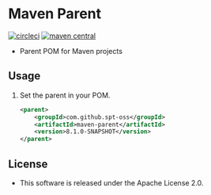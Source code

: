 # Maven Parent

[![circleci](https://img.shields.io/badge/circleci-maven--parent-brightgreen.svg)](https://circleci.com/gh/spt-oss/maven-parent)
[![maven central](https://img.shields.io/badge/maven_central-maven--parent-blue.svg)](https://mvnrepository.com/artifact/com.github.spt-oss/maven-parent)

* Parent POM for Maven projects

## Usage

1. Set the parent in your POM.

	```xml
	<parent>
	    <groupId>com.github.spt-oss</groupId>
	    <artifactId>maven-parent</artifactId>
	    <version>8.1.0-SNAPSHOT</version>
	</parent>
	```

## License

* This software is released under the Apache License 2.0.
